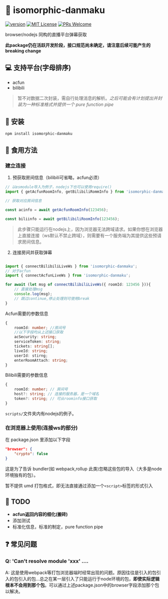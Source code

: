 # 📖 isomorphic-danmaku

[![version](https://img.shields.io/npm/v/isomorphic-danmaku.svg)](https://www.npmjs.com/package/isomorphic-danmaku)
[![MIT License](https://img.shields.io/npm/l/isomorphic-danmaku.svg)](https://github.com/3Shain/isomorphic-danmaku/LICENSE)
[![PRs Welcome](https://img.shields.io/badge/PRs-welcome-brightgreen.svg)](http://makeapullrequest.com)

browser/nodejs 同构的直播平台弹幕获取

**此package仍在活跃开发阶段，接口规范尚未确定，请注意后续可能产生的breaking change**

## 💻 支持平台(字母排序)

- acfun
- bilibili

> 暂不对数据二次封装，需自行处理消息的解析。_之后可能会有计划提出并封装为一种标准格式并提供一个 pure function pipe_

## 📖 安装

```shell
npm install isomorphic-danmaku
```

## 🍥 食用方法

### 建立连接

1. 预获取房间信息（bilibili可省略，acfun必须）
```ts
// 以esmodule导入为例子，nodejs下也可以使用require()
import { getAcfunRoomInfo, getBilibiliRommInfo } from 'isomorphic-danmaku/server'; //注意后面的/server

// 获取对应房间信息

const acinfo = await getAcfunRoomInfo(123456);

const biliinfo = await getBilibiliRoomInfo(123456);


```

> 此步骤只能运行在nodejs上，因为浏览器无法跨域请求。如果你想在浏览器上直接连接（ws默认不禁止跨域），则需要有一个服务端为其提供这些预请求房间信息。

2. 连接房间并获取弹幕

```ts

import { connectBilibiliLiveWs } from 'isomorphic-danmaku';
// 对于acfun
import { connectAcfunLiveWs } from 'isomorphic-danmaku';

for await (let msg of connectBilibiliLiveWs({ roomId: 123456 })){
    // 直接处理msg
    console.log(msg);
    // 跳过continue,停止处理则可使用break
}

```

Acfun需要的参数信息
```ts
{
    roomId: number; //房间号
    //以下字段均从上述接口获取
    acSecurity: string;
    serviceToken: string;
    tickets: string[];
    liveId: string;
    userId: stirng;
    enterRoomAttach: string;
}
```
Bilibili需要的参数信息
```ts
{
    roomId: number; // 房间号
    host?: string; // 连接的服务器，是一个域名
    token?: string; // 可从roominfo接口获取
}
```

`scripts/`文件夹内有nodejs的例子。

### 在浏览器上使用(连接ws的部分)

在 package.json 里添加以下字段

```json
"browser": {
    "crypto": false
}
```

这是为了告诉 bundler(如 webpack,rollup 此类)忽略这些包的导入（大多是node环境独有的包）。

暂不提供 umd 打包格式，即无法直接通过添加一个`<script>`标签的形式引入


## 📃 TODO

* **acfun返回内容的细化(搬砖)**
* 添加测试
* 标准化信息，标准的制定，pure function pipe

## ❓ 常见问题

### Q: 'Can't resolve module 'xxx' ....
A: 这是使用webpack等打包浏览器端时经常出现的问题。原因往往是引入的包引入的包引入的包...总之在某一层引入了只能运行于node环境的包，**即使实际逻辑根本不会用到那个包**。可以通过上述package.json中的browser字段添加那个包以解决。

<!-- ### Q:为什么使用 AsyncGenerator 而不是事件机制

A: 如果你会使用这个库，我断定你的代码是想在收到一条需要的信息时对他做一些操作：或输出，或储存，或抛弃。所以让你自己在需要处理新消息的时候主动去拉取，相比于我迫不及待地去调用你的 event handler 不更好吗。另外尝试接受 ES 新语法`for await`会让你的代码更紧凑，特别是在 js 已经有强大闭包支持的情况下。_我觉得不会有人问：这样代码不会阻塞吗？<del>但凡知道 promise 是什么都不会问出这个问题</del>_。当然如果你实在想用事件机制，用 js/ts 改造它不要太容易！ -->